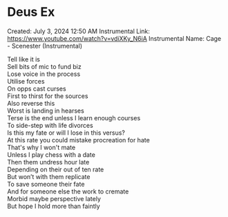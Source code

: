 # Deus Ex

Created: July 3, 2024 12:50 AM
Instrumental Link: https://www.youtube.com/watch?v=vdiXKy_N6iA
Instrumental Name: Cage - Scenester (Instrumental)
  
Tell like it is  
Sell bits of mic to fund biz  
Lose voice in the process  
Utilise forces  
On opps cast curses  
First to thirst for the sources  
Also reverse this  
Worst is landing in hearses  
Terse is the end unless I learn enough courses  
To side-step with life divorces  
Is this my fate or will I lose in this versus?  
At this rate you could mistake procreation for hate  
That's why I won't mate  
Unless I play chess with a date  
Then them undress hour late  
Depending on their out of ten rate  
But won’t with them replicate  
To save someone their fate  
And for someone else the work to cremate  
Morbid maybe perspective lately  
But hope I hold more than faintly  